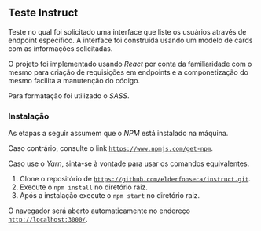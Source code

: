 ## Teste Instruct

Teste no qual foi solicitado uma interface que liste os usuários através de endpoint especifico.
A interface foi construída usando um modelo de cards com as informações solicitadas.

O projeto foi implementado usando _React_ por conta da familiaridade com o mesmo para criação de requisições em endpoints e a componetização do mesmo facilita a manutenção do código.

Para formatação foi utilizado o _SASS_.

### Instalação

As etapas a seguir assumem que o _NPM_ está instalado na máquina.

Caso contrário, consulte o link [`https://www.npmjs.com/get-npm`](https://www.npmjs.com/get-npm).

Caso use o _Yarn_, sinta-se à vontade para usar os comandos equivalentes.

1. Clone o repositório de [`https://github.com/elderfonseca/instruct.git`](https://github.com/elderfonseca/instruct.git).
2. Execute o `npm install` no diretório raiz.
3. Após a instalação execute o `npm start` no diretório raiz.

O navegador será aberto automaticamente no endereço [`http://localhost:3000/`](http://localhost:3000/).
